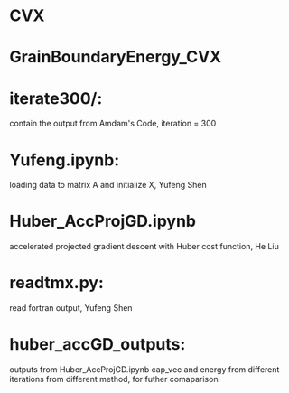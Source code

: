 # CVX
# GrainBoundaryEnergy_CVX

# iterate300/:
  contain the output from Amdam's Code, iteration = 300
# Yufeng.ipynb:
  loading data to matrix A and initialize X, Yufeng Shen
# Huber_AccProjGD.ipynb
  accelerated projected gradient descent with Huber cost function, He Liu
# readtmx.py:
  read fortran output, Yufeng Shen
# huber_accGD_outputs:
  outputs from Huber_AccProjGD.ipynb
  cap_vec and energy from different iterations from different method, for futher comaparison
  

